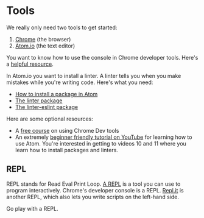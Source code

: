# Tools
We really only need two tools to get started:
1. [Chrome](https://www.google.com/chrome/browser/) (the browser)
2. [Atom.io](https://atom.io/) (the text editor)

You want to know how to use the console in Chrome developer tools. Here's a [helpful resource](https://developers.google.com/web/tools/chrome-devtools/console/).

In Atom.io you want to install a linter. A linter tells you when you make mistakes while you're writing code. Here's what you need:
- [How to install a package in Atom](http://flight-manual.atom.io/using-atom/sections/atom-packages/)
- [The linter package](https://atom.io/packages/linter-eslint)
- [The linter-eslint package](https://atom.io/packages/linter-eslint)

Here are some optional resources:
- A [free course](http://discover-devtools.codeschool.com/) on using Chrome Dev tools
- An extremely [beginner friendly tutorial on YouTube](https://www.youtube.com/watch?v=WWwBQQOGllo) for learning how to use Atom. You're interested in getting to videos 10 and 11 where you learn how to install packages and linters.

## REPL

REPL stands for Read Eval Print Loop.
[A REPL](http://stackoverflow.com/a/13612824/1588728) is a tool you can use to program interactively. Chrome's developer console is a REPL. [Repl.it](https://repl.it/languages/javascript) is another REPL, which also lets you write scripts on the left-hand side.

Go play with a REPL.
